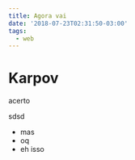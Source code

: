 ```yaml
---
title: Agora vai
date: '2018-07-23T02:31:50-03:00'
tags:
  - web
---
```

# Karpov

acerto

sdsd

* mas
* oq 
* eh isso
